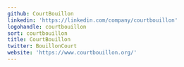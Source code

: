 ```yaml
---
github: CourtBouillon
linkedin: 'https://linkedin.com/company/courtbouillon'
logohandle: courtbouillon
sort: courtbouillon
title: CourtBouillon
twitter: BouillonCourt
website: 'https://www.courtbouillon.org/'
---
```

